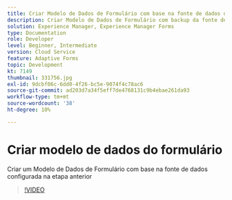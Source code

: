 ```yaml
---
title: Criar Modelo de Dados de Formulário com base na fonte de dados do Salesforce
description: Criar Modelo de Dados de Formulário com backup da fonte de dados RESTful
solution: Experience Manager, Experience Manager Forms
type: Documentation
role: Developer
level: Beginner, Intermediate
version: Cloud Service
feature: Adaptive Forms
topic: Development
kt: 7149
thumbnail: 331756.jpg
exl-id: 9dcbf06c-6dd0-4f26-bc5e-9074f4c78ac6
source-git-commit: ad203d7a34f5eff7de4768131c9b4ebae261da93
workflow-type: tm+mt
source-wordcount: '38'
ht-degree: 10%

---
```


# Criar modelo de dados do formulário

Criar um Modelo de Dados de Formulário com base na fonte de dados configurada na etapa anterior

>[!VIDEO](https://video.tv.adobe.com/v/331756/?quality=12&learn=on)
